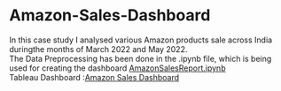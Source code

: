 # Amazon-Sales-Dashboard
In this case study I analysed various Amazon products sale across India duringthe months of March 2022 and May 2022.<br>
The Data Preprocessing has been done in the .ipynb file, which is being used for creating the dashboard
<a href = "https://github.com/sanjaikannas/Amazon-Sales-Dashboard/blob/main/AmazonSalesReport.ipynb">AmazonSalesReport.ipynb</a><br>
Tableau Dashboard :<a href= "https://public.tableau.com/app/profile/sanjai.kanna.s/viz/AmazonDashboard_16902427852770/Dashboard1">Amazon Sales Dashboard</a>
